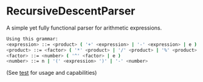 # RecursiveDescentParser
A simple yet fully functional parser for arithmetic expressions.


```sh
Using this grammar:
<expression> ::= <product> ( '+' <expression> | '-' <expression> | e )
<product> ::= <factor> ( '*' <product> | '/' <product> | '%' <product> | e )
<factor> ::= <number> ( '^' <factor> | e )
<number> ::= n | '(' <expression> ')' | '-' <number>
```

(See [test](https://github.com/MadProgrammerGR/RecursiveDescentParser/blob/master/src/Test.java) for usage and capabilities)
